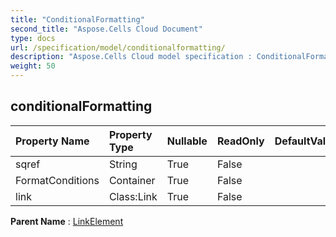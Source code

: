 ```yaml
---
title: "ConditionalFormatting"
second_title: "Aspose.Cells Cloud Document"
type: docs
url: /specification/model/conditionalformatting/
description: "Aspose.Cells Cloud model specification : ConditionalFormatting. Effortlessly handle Excel and other spreadsheet documents with features like opening, generating, editing, splitting, merging, comparing, and converting."
weight: 50
---
```


## **conditionalFormatting**

 

| Property Name | Property Type | Nullable |  ReadOnly | DefaultValue | Description | 
| :- | :- | :- |:- |  :- | :- |
| sqref | String | True |  False |  |  |  
| FormatConditions | Container | True |  False |  |  |  
| link | Class:Link | True |  False |  |  |  

**Parent Name** : [LinkElement](linkelement)

